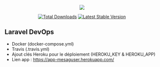 <p align="center"><img src="https://laravel.com/assets/img/components/logo-laravel.svg"></p>

<p align="center">
<a href="https://packagist.org/packages/laravel/framework"><img src="https://poser.pugx.org/laravel/framework/d/total.svg" alt="Total Downloads"></a>
<a href="https://packagist.org/packages/laravel/framework"><img src="https://poser.pugx.org/laravel/framework/v/stable.svg" alt="Latest Stable Version"></a>
</p>

## Laravel DevOps

- Docker (docker-compose.yml)
- Travis (.travis.yml)
- Ajout clés Heroku pour le déploiement (HEROKU_KEY & HEROKU_APP)
- Lien app : https://app-mesaguser.herokuapp.com/



